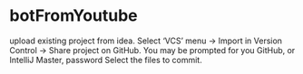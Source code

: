 # botFromYoutube
upload existing project from idea. Select ‘VCS’ menu -> Import in Version Control -> Share project on GitHub.
You may be prompted for you GitHub, or IntelliJ Master, password
Select the files to commit.
